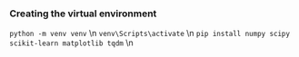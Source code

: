 ### Creating the virtual environment
`python -m venv venv` \n
`venv\Scripts\activate` \n
`pip install numpy scipy scikit-learn matplotlib tqdm` \n
 
